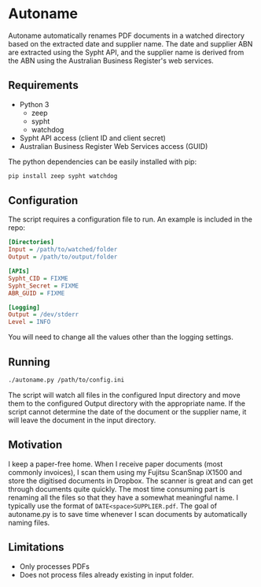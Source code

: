 # Autoname
Autoname automatically renames PDF documents in a watched directory based on the extracted date and supplier name. The date and supplier ABN are extracted using the Sypht API, and the supplier name is derived from the ABN using the Australian Business Register's web services.

## Requirements
* Python 3
  * zeep
  * sypht
  * watchdog
* Sypht API access (client ID and client secret)
* Australian Business Register Web Services access (GUID)

The python dependencies can be easily installed with pip:
```bash
pip install zeep sypht watchdog
```

## Configuration
The script requires a configuration file to run. An example is included in the repo:
```ini
[Directories]
Input = /path/to/watched/folder
Output = /path/to/output/folder

[APIs]
Sypht_CID = FIXME
Sypht_Secret = FIXME
ABR_GUID = FIXME

[Logging]
Output = /dev/stderr
Level = INFO
```
You will need to change all the values other than the logging settings.

## Running
```bash
./autoname.py /path/to/config.ini
```
The script will watch all files in the configured Input directory and move them to the configured Output directory with the appropriate name. If the script cannot determine the date of the document or the supplier name, it will leave the document in the input directory.

## Motivation

I keep a paper-free home. When I receive paper documents (most commonly invoices), I scan them using my Fujitsu ScanSnap iX1500 and store the digitised documents in Dropbox. The scanner is great and can get through documents quite quickly. The most time consuming part is renaming all the files so that they have a somewhat meaningful name. I typically use the format of `DATE<space>SUPPLIER.pdf`. The goal of autoname.py is to save time whenever I scan documents by automatically naming files.

## Limitations

* Only processes PDFs
* Does not process files already existing in input folder.
